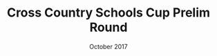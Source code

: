 ---
layout: default
title: Cross Country Schools Cup Prelim Round
date: October 2017
location: Various
---